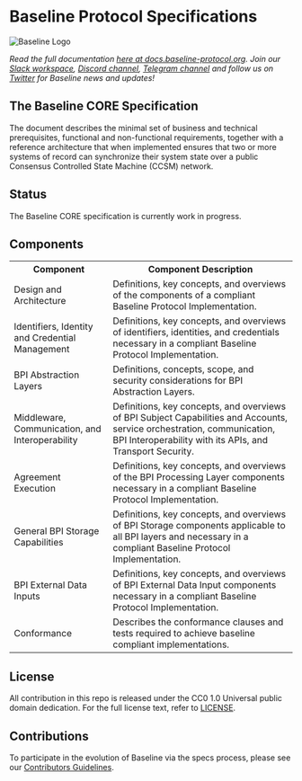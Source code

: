 # Baseline Protocol Specifications

![Baseline Logo](https://raw.githubusercontent.com/ethereum-oasis/baseline/master/docs/assets/baseline-logo/Web/examples/PNGs/horizontal/baselineHorizontal-Logo-FullColor.png)

*Read the full documentation [here at docs.baseline-protocol.org](https://docs.baseline-protocol.org/).*
*Join our [Slack workspace](https://communityinviter.com/apps/ethereum-baseline/join-us), [Discord channel](https://discord.com/invite/NE8AYD7), [Telegram channel](https://t.me/baselineprotocol) and follow us on [Twitter](https://twitter.com/baselineproto) for Baseline news and updates!* 

## The Baseline CORE Specification

The document describes the minimal set of business and technical prerequisites, functional and non-functional requirements, together with a reference architecture that when implemented ensures that two or more systems of record can synchronize their system state over a public Consensus Controlled State Machine (CCSM) network.

## Status

The Baseline CORE specification is currently work in progress.

## Components

<table>
<tr>
    <th>Component</th>
    <th>Component Description</th>
  </tr>
  <tr>
    <td>Design and Architecture</td>
    <td>Definitions, key concepts, and overviews of the components of a compliant Baseline Protocol Implementation.</td>
  </tr>
  <tr>
    <td>Identifiers, Identity and Credential Management</td>
    <td>Definitions, key concepts, and overviews of identifiers, identities, and credentials necessary in a compliant Baseline Protocol Implementation.</td>
  </tr>
  <tr>
    <td>BPI Abstraction Layers</td>
    <td>Definitions, concepts, scope, and security considerations for BPI Abstraction Layers.</td>
  </tr>
  <tr>
    <td>Middleware, Communication, and Interoperability</td>
    <td>Definitions, key concepts, and overviews of BPI Subject Capabilities and Accounts, service orchestration, communication, BPI Interoperability with its APIs, and Transport Security.</td>
  </tr>
  <tr>
    <td> Agreement Execution</td>
    <td>Definitions, key concepts, and overviews of the BPI Processing Layer components necessary in a compliant Baseline Protocol Implementation.</td>
  </tr>
  <tr>
    <td>General BPI Storage Capabilities</td>
    <td>Definitions, key concepts, and overviews of BPI Storage components applicable to all BPI layers and necessary in a compliant Baseline Protocol Implementation. </td>
   </tr>
  <tr>
    <td>BPI External Data Inputs</td>
    <td>Definitions, key concepts, and overviews of BPI External Data Input components necessary in a compliant Baseline Protocol Implementation. </td>
   </tr>
  <tr>
    <td>Conformance</td>
    <td>Describes the conformance clauses and tests required to achieve baseline compliant implementations.</td>
  </tr>
</table>

## License

All contribution in this repo is released under the CC0 1.0 Universal public domain dedication. For the full license text, refer to [LICENSE](https://github.com/ethereum-oasis/baseline/blob/master/LICENSE).

## Contributions

To participate in the evolution of Baseline via the specs process, please see our [Contributors Guidelines](https://docs.baseline-protocol.org/community/contributors).
